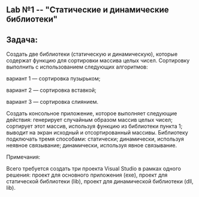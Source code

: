 ## Lab №1 -- "Статические и динамические библиотеки"

## Задача:
Создать две библиотеки (статическую и динамическую), которые содержат функцию для сортировки массива целых чисел. Сортировку выполнить с использованием следующих алгоритмов:

вариант 1 — сортировка пузырьком;

вариант 2 — сортировка вставкой;

вариант 3 — сортировка слиянием.

Создать консольное приложение, которое выполняет следующие действия:
генерирует случайным образом массив целых чисел;
сортирует этот массив, используя функцию из библиотеки пункта 1;
выводит на экран исходный и отсортированный массивы.
Библиотеку подключать тремя способами:
статически;
динамически, используя неявное связывание;
динамически, используя явное связывание.

Примечания:

Всего требуется создать три проекта Visual Studio в рамках одного решения: проект для основного приложения (exe), проект для статической библиотеки (lib), проект для динамической библиотеки (dll, lib).



